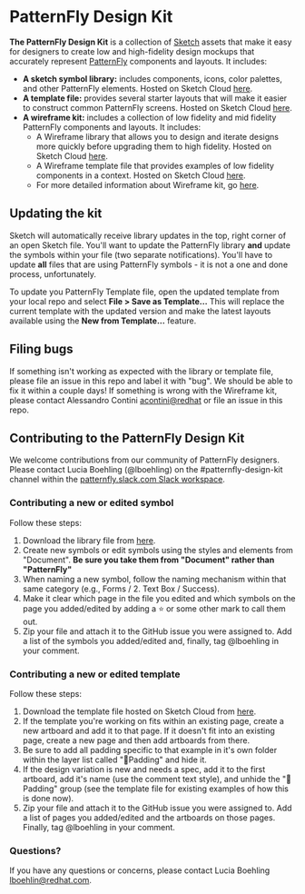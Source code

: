 # PatternFly Design Kit
**The PatternFly Design Kit** is a collection of [Sketch](https://www.sketchapp.com) assets that make it easy for designers to create low and high-fidelity design mockups that accurately represent [PatternFly](http://patternfly.org) components and layouts. It includes:

* **A sketch symbol library:** includes components, icons, color palettes, and other PatternFly elements. Hosted on Sketch Cloud [here](https://www.sketch.com/s/2cf1063b-5283-4e0b-b8a6-cbb1ac07e29e).
* **A template file:** provides several starter layouts that will make it easier to construct common PatternFly screens. Hosted on Sketch Cloud [here](https://www.sketch.com/s/729c2eee-e8b6-4fcd-8a79-f6faa8c30f89).
* **A wireframe kit:** includes a collection of low fidelity and mid fidelity PatternFly components and layouts. It includes: 
    * A Wireframe library that allows you to design and iterate designs more quickly before upgrading them to high fidelity. Hosted on Sketch Cloud [here](https://www.sketch.com/s/97d92966-7ad7-4207-a381-48fda3c080f8).
    * A Wireframe template file that provides examples of low fidelity components in a context. Hosted on Sketch Cloud [here](https://www.sketch.com/s/0af9fc12-7b9e-49c1-8d36-a6a62385a413).
    * For more detailed information about Wireframe kit, go [here](/PatternFly%204%20-%20Wireframe%20library%20and%20template/Wireframe%20kit%20guideline.md). 

## Updating the kit
Sketch will automatically receive library updates in the top, right corner of an open Sketch file. You'll want to update the PatternFly library **and** update the symbols within your file (two separate notifications). You'll have to update **all** files that are using PatternFly symbols - it is not a one and done process, unfortunately.

To update you PatternFly Template file, open the updated template from your local repo and select **File > Save as Template...** This will replace the current template with the updated version and make the latest layouts available using the **New from Template...** feature.

## Filing bugs
If something isn't working as expected with the library or template file, please file an issue in this repo and label it with "bug". We should be able to fix it within a couple days! 
If something is wrong with the Wireframe kit, please contact Alessandro Contini [acontini@redhat](mailto:acontini@redhat.com) or file an issue in this repo. 

## Contributing to the PatternFly Design Kit
We welcome contributions from our community of PatternFly designers. Please contact Lucia Boehling (@lboehling) on the #patternfly-design-kit channel within the [patternfly.slack.com Slack workspace](https://patternfly.slack.com).
### Contributing a new or edited symbol
Follow these steps:
1. Download the library file from [here](https://www.sketch.com/s/2cf1063b-5283-4e0b-b8a6-cbb1ac07e29e).
2. Create new symbols or edit symbols using the styles and elements from "Document".
**Be sure you take them from "Document" rather than "PatternFly"**
3. When naming a new symbol, follow the naming mechanism within that same category (e.g., Forms / 2. Text Box / Success).
4. Make it clear which page in the file you edited and which symbols on the page you added/edited by adding a ⭐️ or some other mark to call them out.
5. Zip your file and attach it to the GitHub issue you were assigned to. Add a list of the symbols you added/edited and, finally, tag @lboehling in your comment.
### Contributing a new or edited template
Follow these steps:
1. Download the template file hosted on Sketch Cloud from [here](https://www.sketch.com/s/729c2eee-e8b6-4fcd-8a79-f6faa8c30f89).
2. If the template you're working on fits within an existing page, create a new artboard and add it to that page. If it doesn't fit into an existing page, create a new page and then add artboards from there.
3. Be sure to add all padding specific to that example in it's own folder within the layer list called "📐Padding" and hide it.
4. If the design variation is new and needs a spec, add it to the first artboard, add it's name (use the comment text style), and unhide the "📐Padding" group (see the template file for existing examples of how this is done now).
5. Zip your file and attach it to the GitHub issue you were assigned to. Add a list of pages you added/edited and the artboards on those pages. Finally, tag @lboehling in your comment.
### Questions?
If you have any questions or concerns, please contact Lucia Boehling [lboehlin@redhat.com](mailto:lboehlin@redhat.com).
